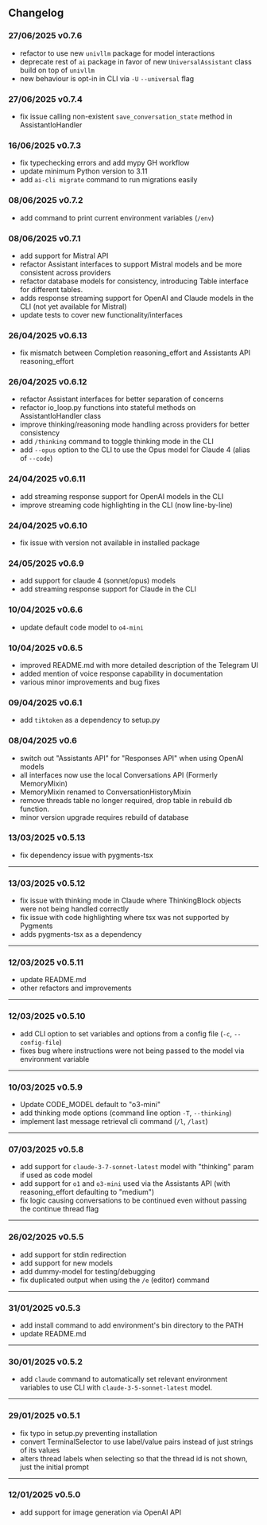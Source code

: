 Changelog
---

### 27/06/2025 v0.7.6

- refactor to use new `univllm` package for model interactions
- deprecate rest of `ai` package in favor of new `UniversalAssistant` class build on top of `univllm`
- new behaviour is opt-in in CLI via `-U` `--universal` flag

### 27/06/2025 v0.7.4

- fix issue calling non-existent `save_conversation_state` method in AssistantIoHandler

### 16/06/2025 v0.7.3

- fix typechecking errors and add mypy GH workflow
- update minimum Python version to 3.11
- add `ai-cli migrate` command to run migrations easily

### 08/06/2025 v0.7.2

- add command to print current environment variables (`/env`)

### 08/06/2025 v0.7.1

- add support for Mistral API
- refactor Assistant interfaces to support Mistral models and be more consistent across providers
- refactor database models for consistency, introducing Table interface for different tables.
- adds response streaming support for OpenAI and Claude models in the CLI (not yet available for Mistral)
- update tests to cover new functionality/interfaces

### 26/04/2025 v0.6.13

- fix mismatch between Completion reasoning_effort and Assistants API reasoning_effort

### 26/04/2025 v0.6.12

- refactor Assistant interfaces for better separation of concerns
- refactor io_loop.py functions into stateful methods on AssistantIoHandler class
- improve thinking/reasoning mode handling across providers for better consistency
- add `/thinking` command to toggle thinking mode in the CLI
- add `--opus` option to the CLI to use the Opus model for Claude 4 (alias of `--code`)

### 24/04/2025 v0.6.11

- add streaming response support for OpenAI models in the CLI
- improve streaming code highlighting in the CLI (now line-by-line)

### 24/04/2025 v0.6.10

- fix issue with version not available in installed package

### 24/05/2025 v0.6.9

- add support for claude 4 (sonnet/opus) models
- add streaming response support for Claude in the CLI

### 10/04/2025 v0.6.6

- update default code model to `o4-mini`

### 10/04/2025 v0.6.5

- improved README.md with more detailed description of the Telegram UI
- added mention of voice response capability in documentation
- various minor improvements and bug fixes

### 09/04/2025 v0.6.1

- add `tiktoken` as a dependency to setup.py

### 08/04/2025 v0.6

- switch out "Assistants API" for "Responses API" when using OpenAI models
- all interfaces now use the local Conversations API (Formerly MemoryMixin)
- MemoryMixin renamed to ConversationHistoryMixin
- remove threads table no longer required, drop table in rebuild db function.
- minor version upgrade requires rebuild of database

### 13/03/2025 v0.5.13

- fix dependency issue with pygments-tsx

---

### 13/03/2025 v0.5.12

- fix issue with thinking mode in Claude where ThinkingBlock objects were not being handled correctly
- fix issue with code highlighting where tsx was not supported by Pygments
- adds pygments-tsx as a dependency

---

### 12/03/2025 v0.5.11

- update README.md
- other refactors and improvements

---

### 12/03/2025 v0.5.10

- add CLI option to set variables and options from a config file (`-c`, `--config-file`)
- fixes bug where instructions were not being passed to the model via environment variable

---

### 10/03/2025 v0.5.9

- Update CODE_MODEL default to "o3-mini"
- add thinking mode options (command line option `-T`, `--thinking`)
- implement last message retrieval cli command (`/l`, `/last`)

---

### 07/03/2025 v0.5.8

- add support for `claude-3-7-sonnet-latest` model with "thinking" param if used as code model
- add support for `o1` and `o3-mini` used via the Assistants API (with reasoning_effort defaulting to "medium")
- fix logic causing conversations to be continued even without passing the continue thread flag

---

### 26/02/2025 v0.5.5

- add support for stdin redirection
- add support for new models
- add dummy-model for testing/debugging
- fix duplicated output when using the `/e` (editor) command

---

### 31/01/2025 v0.5.3

- add install command to add environment's bin directory to the PATH
- update README.md

---

### 30/01/2025 v0.5.2

- add `claude` command to automatically set relevant environment variables to use CLI with `claude-3-5-sonnet-latest`
  model.

---

### 29/01/2025 v0.5.1

- fix typo in setup.py preventing installation
- convert TerminalSelector to use label/value pairs instead of just strings of its values
- alters thread labels when selecting so that the thread id is not shown, just the initial prompt

---

### 12/01/2025 v0.5.0

- add support for image generation via OpenAI API
